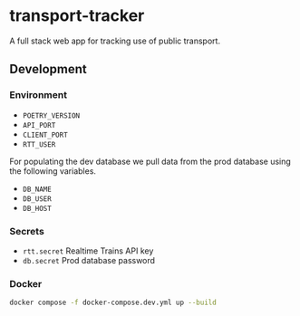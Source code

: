 # transport-tracker

A full stack web app for tracking use of public transport.

## Development

### Environment

- `POETRY_VERSION`
- `API_PORT`
- `CLIENT_PORT`
- `RTT_USER`

For populating the dev database we pull data from the prod database using the
following variables.

- `DB_NAME`
- `DB_USER`
- `DB_HOST`

### Secrets

- `rtt.secret` Realtime Trains API key
- `db.secret` Prod database password

### Docker

```sh
docker compose -f docker-compose.dev.yml up --build
```
